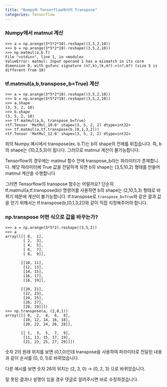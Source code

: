 ```yaml
---
title: "Numpy와 Tensorflow에서의 Transpose"
categories: Tensorflow
---
```


### Numpy에서 matmul 계산
```
>>> a = np.arange(3*5*2*10).reshape((3,5,2,10))
>>> b = np.arange(3*5*2*10).reshape((3,5,2,10))
>>> np.matmul(a,b.T)
File "<stdin>", line 1, in <module>
ValueError: matmul: Input operand 1 has a mismatch in its core dimension 0, with gufunc signature (n?,k),(k,m?)->(n?,m?) (size 5 is different from 10)
```

### tf.matmul(a,b,transpose_b=True) 계산
```
>>> a = np.arange(3*5*2*10).reshape((3,5,2,10))
>>> b = np.arange(3*5*2*10).reshape((3,5,2,10))
>>> a.shape
(3, 5, 2, 10)
>>> b.shape
(3, 5, 2, 10)
>>> tf.matmul(a,b, transpose_b=True)
<tf.Tensor 'MatMul_10:0' shape=(3, 5, 2, 2) dtype=int32>
>>> tf.matmul(a,tf.transpose(b,[0,1,3,2]))
<tf.Tensor 'MatMul_12:0' shape=(3, 5, 2, 2) dtype=int32>
```

위의 Numpy 예시에서 transpose(ex. b.T)는 b의 shape의 전체를 뒤집습니다.
즉, b의 shape는 (10,2,5,3)이 됩니다. 그러므로 matmul 계산이 불가능합니다.

Tensorflow의 경우에는 matmul 함수 안에 transpose_b라는 파라미터가 존재합니다.
해당 파라미터에 True 값을 전달하게 되면 b의 shape는 (3,5,10,2) 형태를 만들어 matmul 계산을 수행합니다

그러면 Tensorflow의 transpose 함수는 어떨까요?
단순히 tf.matmul(a,tf.transpose(b)) 명령어를 사용하면 b의 shape는 (2,10,5,3) 형태로 바뀌기 때문에 계산이 불가능합니다.
tf.transpose로 `transpose_b=True`와 같은 결과 값을 얻기 위해서는 tf.transpose(b,[0,1,3,2])와 같이 직접 지정해주어야 합니다.

### np.transpose 어떤 식으로 값을 바꾸는가?
```
>>> a = np.arange(3*5*2).reshape((3,5,2))
>>> a
array([[[ 0,  1],
        [ 2,  3],
        [ 4,  5],
        [ 6,  7],
        [ 8,  9]],

       [[10, 11],
        [12, 13],
        [14, 15],
        [16, 17],
        [18, 19]],

       [[20, 21],
        [22, 23],
        [24, 25],
        [26, 27],
        [28, 29]]])
>>> np.transpose(a, (2,0,1))
array([[[ 0,  2,  4,  6,  8],
        [10, 12, 14, 16, 18],
        [20, 22, 24, 26, 28]],

       [[ 1,  3,  5,  7,  9],
        [11, 13, 15, 17, 19],
        [21, 23, 25, 27, 29]]])
```

숫자 2의 원래 위치를 보면 (0,1,0)인데 transpose을 사용하여 파라미터로 전달된 내용과 같이 순서를 (0, 0, 1)로 바뀌었습니다.

다른 예시를 보면 숫자 26의 위치는 (2, 3, 0) → (0, 2, 3) 으로 바뀌었습니다.

잘 못된 결과나 설명이 있을 경우 댓글로 알려주시면 바로 수정하겠습니다.